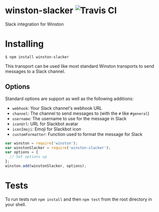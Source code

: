 # winston-slacker ![Travis CI](https://api.travis-ci.com/meerkats/winston-slacker.svg?token=MVCVqrrza3g2DhWaq6jD)
Slack integration for Winston

# Installing

```
$ npm install winston-slacker
```

This transport can be used like most standard Winston transports to send messages to a Slack channel.

## Options

Standard options are support as well as the following additions:
 - `webhook`: Your Slack channel's webhook URL
 - `channel`: The channel to send messages to (with the `#` like `#general`)
 - `username`: The username to use for the message in Slack
 - `iconUrl`: URL for Slackbot avatar
 - `iconImoji`: Emoji for Slackbot icon
 - `customFormatter`: Function used to format the message for Slack

```js
var winston = require('winston');
var winstonSlacker = require('winston-slacker');
var options = {
  // Set options up
};
winston.add(winstonSlacker, options);
```

# Tests

To run tests run `npm install` and then `npm test` from the root directory in your shell.
